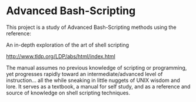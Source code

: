 Advanced Bash-Scripting
=======================

This project is a study of Advanced Bash-Scripting methods using the reference:

An in-depth exploration of the art of shell scripting

http://www.tldp.org/LDP/abs/html/index.html

The manual assumes no previous knowledge of scripting or programming, yet progresses rapidly toward an intermediate/advanced level of instruction... all the while sneaking in little nuggets of UNIX wisdom and lore. It serves as a textbook, a manual for self study, and as a reference and source of knowledge on shell scripting techniques.

